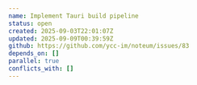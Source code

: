 ```yaml
---
name: Implement Tauri build pipeline
status: open
created: 2025-09-03T22:01:07Z
updated: 2025-09-09T00:39:59Z
github: https://github.com/ycc-im/noteum/issues/83
depends_on: []
parallel: true
conflicts_with: []
---
```

